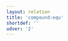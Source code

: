 ```yaml
---
layout: relation
title: 'compound:equ'
shortdef: ''
udver: '2'
---
```

<!-- Interlanguage links updated Út zář 29 20:23:24 CEST 2020 -->
